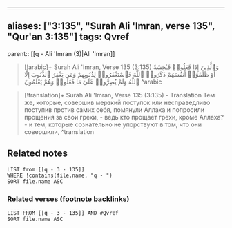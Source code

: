 
---
aliases: ["3:135", "Surah Ali 'Imran, verse 135", "Qur'an 3:135"]
tags: Qvref
---

parent:: [[q - Ali 'Imran (3)|Ali 'Imran]]

> [!arabic]+ Surah Ali 'Imran, Verse 135 (3:135)
> <span class="quran-arabic">وَٱلَّذِينَ إِذَا فَعَلُوا۟ فَـٰحِشَةً أَوْ ظَلَمُوٓا۟ أَنفُسَهُمْ ذَكَرُوا۟ ٱللَّهَ فَٱسْتَغْفَرُوا۟ لِذُنُوبِهِمْ وَمَن يَغْفِرُ ٱلذُّنُوبَ إِلَّا ٱللَّهُ وَلَمْ يُصِرُّوا۟ عَلَىٰ مَا فَعَلُوا۟ وَهُمْ يَعْلَمُونَ</span>
^arabic

> [!translation]+ Surah Ali 'Imran, Verse 135 (3:135) - Translation
> Тем же, которые, совершив мерзкий поступок или несправедливо поступив против самих себя, помянули Аллаха и попросили прощения за свои грехи, - ведь кто прощает грехи, кроме Аллаха? - и тем, которые сознательно не упорствуют в том, что они совершили,
^translation



## Related notes
```dataview
LIST from [[q - 3 - 135]]
WHERE !contains(file.name, "q - ")
SORT file.name ASC
```

### Related verses (footnote backlinks)
```dataview
LIST FROM [[q - 3 - 135]] AND #Qvref
SORT file.name ASC
```

